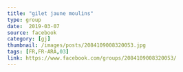 ```yaml
---
title: "gilet jaune moulins"
type: group
date:  2019-03-07
source: facebook
category: [gj]
thumbnail: /images/posts/2084109008320053.jpg
tags: [FR,FR-ARA,03]
link: https://www.facebook.com/groups/2084109008320053/
---
```

